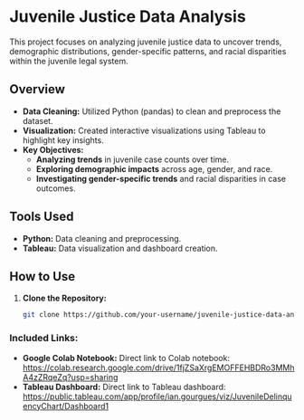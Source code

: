 # Juvenile Justice Data Analysis

This project focuses on analyzing juvenile justice data to uncover trends, demographic distributions, gender-specific patterns, and racial disparities within the juvenile legal system.

## Overview

- **Data Cleaning:** Utilized Python (pandas) to clean and preprocess the dataset.
- **Visualization:** Created interactive visualizations using Tableau to highlight key insights.
- **Key Objectives:**
  - **Analyzing trends** in juvenile case counts over time.
  - **Exploring demographic impacts** across age, gender, and race.
  - **Investigating gender-specific trends** and racial disparities in case outcomes.

## Tools Used

- **Python:** Data cleaning and preprocessing.
- **Tableau:** Data visualization and dashboard creation.

## How to Use

1. **Clone the Repository:**
   ```bash
   git clone https://github.com/your-username/juvenile-justice-data-analysis.git

### **Included Links:**
- **Google Colab Notebook:** Direct link to Colab notebook: https://colab.research.google.com/drive/1fjZSaXrgEMOFFEHBDRo3MMhA4zZRqeZq?usp=sharing
- **Tableau Dashboard:** Direct link to Tableau dashboard: https://public.tableau.com/app/profile/ian.gourgues/viz/JuvenileDelinquencyChart/Dashboard1
